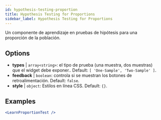 ```yaml
---
id: hypothesis-testing-proportion
title: Hypothesis Testing for Proportions
sidebar_label: Hypothesis Testing for Proportions
---
```


Un componente de aprendizaje en pruebas de hipótesis para una proporción de la población.

## Options

* __types__ | `array<string>`: el tipo de prueba (una muestra, dos muestras) que el widget debe exponer.. Default: `[
  'One-Sample',
  'Two-Sample'
]`.
* __feedback__ | `boolean`: controla si se muestran los botones de retroalimentación. Default: `false`.
* __style__ | `object`: Estilos en línea CSS. Default: `{}`.


## Examples

```jsx live
<LearnProportionTest />
```

